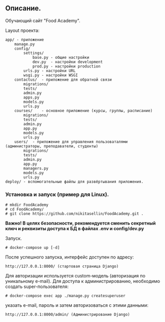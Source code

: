 ## Описание.
Обучающий сайт "Food Academy".

Layout проекта:
```
app/ - приложение
    manage.py
    config/
        settings/
            base.py - общие настройки
            dev.py  - настройки development
            prod.py - настройки production
        urls.py - настройки URL
        wsgi.py - настройки WSGI
    contactus/  - приложение для обратной связи
        migrations/ 
        tests/    
        admin.py
        apps.py
        models.py
        urls.py
    courses/    - основное приложение (курсы, группы, расписание)
        migrations/ 
        tests/     
        admin.py
        app.py
        models.py
        urls.py
    users/  - приложение для управления пользоваталями (администраторы, преподаватели, студенты)
        migrations/ 
        tests/     
        admin.py
        app.py
        managers.py
        models.py
        urls.py
deploy/ - вспомогательные файлы для развёртывания приложения.
```

### Установка и запуск (пример для Linux).
```
# mkdir FoodAcademy
# cd FoodAcademy/
# git clone https://github.com/nikitasellin/FoodAcademy.git .
```
**Важно! В целях безопасности, рекомендуется сменить секретный ключ и реквизиты доступа к БД в
файлах .env и config/dev.py**

Запуск.
```
# docker-compose up [-d]
```
После успешного запуска, интерфейс доступен по адресу:
```
http://127.0.0.1:8000/ (стартовая страница Django)
```
Для авторизации используется custom-модель (авторизация по уникальному e-mail). 
Для доступа к администрированию, необходимо создать super-пользователя:
```
# docker-compose exec app ./manage.py createsuperuser
```
указать e-mail, пароль и затем авторизоваться с этими данными:
```
http://127.0.0.1:8000/admin/ (Администрирование Django)
```
